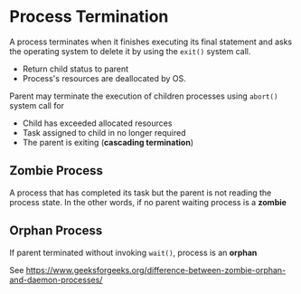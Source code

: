 # Process Termination

A process terminates when it finishes executing its final statement and asks
the operating system to delete it by using the `exit()` system call.

- Return child status to parent
- Process's resources are deallocated by OS.

Parent may terminate the execution of children processes using `abort()` system call for

- Child has exceeded allocated resources
- Task assigned to child in no longer required
- The parent is exiting (**cascading termination**)

## Zombie Process

A process that has completed its task but the parent is not reading the process state. In the other words, if no parent waiting process is a **zombie**

## Orphan Process

If parent terminated without invoking `wait()`, process is an **orphan**

See <https://www.geeksforgeeks.org/difference-between-zombie-orphan-and-daemon-processes/>
